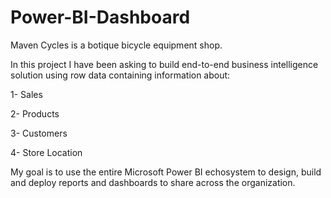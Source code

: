 # Power-BI-Dashboard
Maven Cycles is a botique bicycle equipment shop.

In this project I have been asking to build end-to-end business intelligence solution using row data containing information about:  

1- Sales

2- Products

3- Customers  

4- Store Location 

My goal is to use the entire Microsoft Power BI echosystem to design, build and deploy reports and dashboards to share across the organization.
